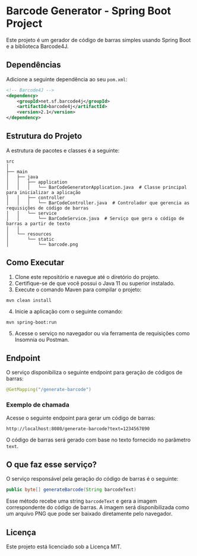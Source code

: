 # Barcode Generator - Spring Boot Project

Este projeto é um gerador de código de barras simples usando Spring Boot e a biblioteca Barcode4J.

## Dependências

Adicione a seguinte dependência ao seu `pom.xml`:

```xml
<!-- Barcode4J -->
<dependency>
    <groupId>net.sf.barcode4j</groupId>
    <artifactId>barcode4j</artifactId>
    <version>2.1</version>
</dependency>
```

## Estrutura do Projeto

A estrutura de pacotes e classes é a seguinte:

```
src
│
├── main
│   ├── java
│   │   ├── application
│   │   │   └── BarCodeGeneratorApplication.java  # Classe principal para inicializar a aplicação
│   │   ├── controller
│   │   │   └── BarCodeController.java  # Controlador que gerencia as requisições de código de barras
│   │   └── service
│   │       └── BarCodeService.java  # Serviço que gera o código de barras a partir de texto
│   │
│   └── resources
│       └── static
│           └── barcode.png

```

## Como Executar

1. Clone este repositório e navegue até o diretório do projeto.
2. Certifique-se de que você possui o Java 11 ou superior instalado.
3. Execute o comando Maven para compilar o projeto:

```
mvn clean install
```

4. Inicie a aplicação com o seguinte comando:

```
mvn spring-boot:run
```

5. Acesse o serviço no navegador ou via ferramenta de requisições como Insomnia ou Postman.

## Endpoint

O serviço disponibiliza o seguinte endpoint para geração de códigos de barras:

```java
@GetMapping("/generate-barcode")
```

### Exemplo de chamada

Acesse o seguinte endpoint para gerar um código de barras:

```
http://localhost:8080/generate-barcode?text=1234567890
```

O código de barras será gerado com base no texto fornecido no parâmetro `text`.

## O que faz esse serviço?

O serviço responsável pela geração do código de barras é o seguinte:

```java
public byte[] generateBarcode(String barcodeText)
```

Esse método recebe uma string `barcodeText` e gera a imagem correspondente do código de barras. A imagem será disponibilizada como um arquivo PNG que pode ser baixado diretamente pelo navegador.

## Licença

Este projeto está licenciado sob a Licença MIT.
